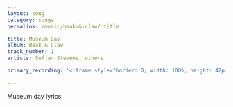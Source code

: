 ```yaml
---
layout: song
category: songs
permalink: /music/beak-&-claw/:title

title: Museum Day
album: Beak & Claw
track_number: 1
artists: Sufjan Stevens, others

primary_recording: '<iframe style="border: 0; width: 100%; height: 42px;" src="https://bandcamp.com/EmbeddedPlayer/album=3167510414/size=small/bgcol=ffffff/linkcol=0687f5/track=1293664962/transparent=true/" seamless><a href="http://anticon.bandcamp.com/album/beak-claw">Beak &amp; Claw by s / s / s</a></iframe>'

---
```


Museum day lyrics